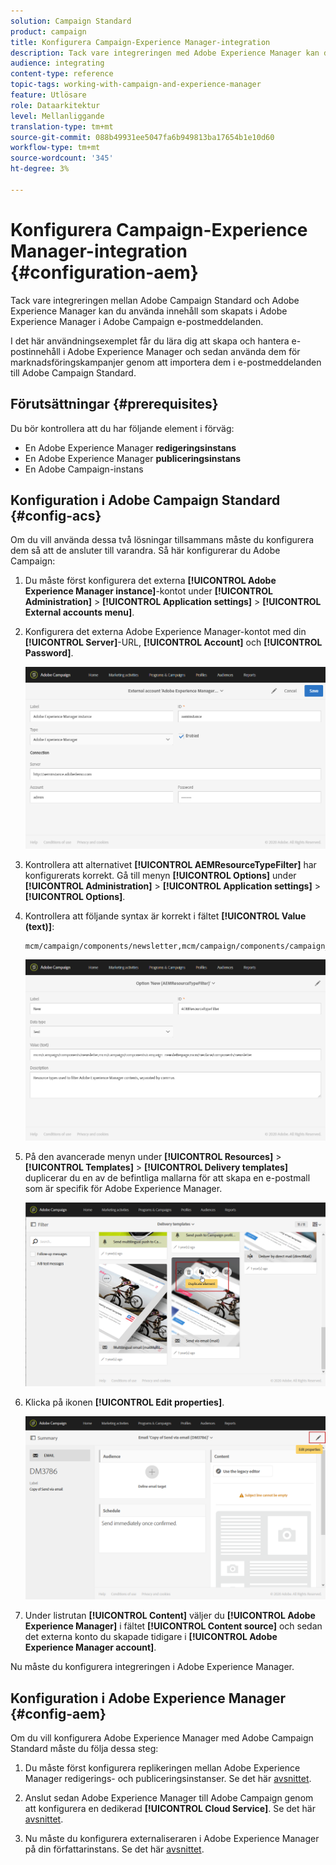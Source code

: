 ```yaml
---
solution: Campaign Standard
product: campaign
title: Konfigurera Campaign-Experience Manager-integration
description: Tack vare integreringen med Adobe Experience Manager kan du skapa innehåll direkt i AEM och använda det senare i Adobe Campaign.
audience: integrating
content-type: reference
topic-tags: working-with-campaign-and-experience-manager
feature: Utlösare
role: Dataarkitektur
level: Mellanliggande
translation-type: tm+mt
source-git-commit: 088b49931ee5047fa6b949813ba17654b1e10d60
workflow-type: tm+mt
source-wordcount: '345'
ht-degree: 3%

---
```



# Konfigurera Campaign-Experience Manager-integration {#configuration-aem}

Tack vare integreringen mellan Adobe Campaign Standard och Adobe Experience Manager kan du använda innehåll som skapats i Adobe Experience Manager i Adobe Campaign e-postmeddelanden.

I det här användningsexemplet får du lära dig att skapa och hantera e-postinnehåll i Adobe Experience Manager och sedan använda dem för marknadsföringskampanjer genom att importera dem i e-postmeddelanden till Adobe Campaign Standard.

## Förutsättningar {#prerequisites}

Du bör kontrollera att du har följande element i förväg:

* En Adobe Experience Manager **redigeringsinstans**
* En Adobe Experience Manager **publiceringsinstans**
* En Adobe Campaign-instans

## Konfiguration i Adobe Campaign Standard {#config-acs}

Om du vill använda dessa två lösningar tillsammans måste du konfigurera dem så att de ansluter till varandra.
Så här konfigurerar du Adobe Campaign:

1. Du måste först konfigurera det externa **[!UICONTROL Adobe Experience Manager instance]**-kontot under **[!UICONTROL Administration]** > **[!UICONTROL Application settings]** > **[!UICONTROL External accounts menu]**.

1. Konfigurera det externa Adobe Experience Manager-kontot med din **[!UICONTROL Server]**-URL, **[!UICONTROL Account]** och **[!UICONTROL Password]**.

   ![](assets/aem_1.png)

1. Kontrollera att alternativet **[!UICONTROL AEMResourceTypeFilter]** har konfigurerats korrekt. Gå till menyn **[!UICONTROL Options]** under **[!UICONTROL Administration]** > **[!UICONTROL Application settings]** > **[!UICONTROL Options]**.

1. Kontrollera att följande syntax är korrekt i fältet **[!UICONTROL Value (text)]**:

   ```
   mcm/campaign/components/newsletter,mcm/campaign/components/campaign_newsletterpage,mcm/neolane/components/newsletter
   ```

   ![](assets/aem_2.png)

1. På den avancerade menyn under **[!UICONTROL Resources]** > **[!UICONTROL Templates]** > **[!UICONTROL Delivery templates]** duplicerar du en av de befintliga mallarna för att skapa en e-postmall som är specifik för Adobe Experience Manager.

   ![](assets/aem_3.png)

1. Klicka på ikonen **[!UICONTROL Edit properties]**.

   ![](assets/aem_4.png)

1. Under listrutan **[!UICONTROL Content]** väljer du **[!UICONTROL Adobe Experience Manager]** i fältet **[!UICONTROL Content source]** och sedan det externa konto du skapade tidigare i **[!UICONTROL Adobe Experience Manager account]**.

Nu måste du konfigurera integreringen i Adobe Experience Manager.

## Konfiguration i Adobe Experience Manager {#config-aem}

Om du vill konfigurera Adobe Experience Manager med Adobe Campaign Standard måste du följa dessa steg:

1. Du måste först konfigurera replikeringen mellan Adobe Experience Manager redigerings- och publiceringsinstanser. Se det här [avsnittet](https://docs.adobe.com/content/help/en/experience-manager-65/administering/integration/campaignstandard.html#configuring-adobe-experience-manager).

1. Anslut sedan Adobe Experience Manager till Adobe Campaign genom att konfigurera en dedikerad **[!UICONTROL Cloud Service]**. Se det här [avsnittet](https://docs.adobe.com/content/help/en/experience-manager-65/administering/integration/campaignstandard.html#connecting-aem-to-adobe-campaign).

1. Nu måste du konfigurera externaliseraren i Adobe Experience Manager på din författarinstans. Se det här [avsnittet](https://docs.adobe.com/content/help/en/experience-manager-65/administering/integration/campaignstandard.html#configuring-the-externalizer).

